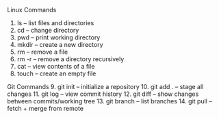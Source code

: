 Linux Commands
1. ls – list files and directories
2. cd <directory> – change directory
3. pwd – print working directory
4. mkdir <directory> – create a new directory
5. rm <file> – remove a file
6. rm -r <directory> – remove a directory recursively
7. cat <file> – view contents of a file
8. touch <file> – create an empty file

Git Commands
9. git init – initialize a repository
10. git add . – stage all changes
11. git log – view commit history
12. git diff – show changes between commits/working tree
13. git branch – list branches
14. git pull – fetch + merge from remote
